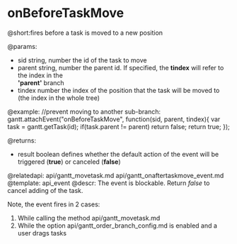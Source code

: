 onBeforeTaskMove
=============
@short:fires before a task is moved to a new position
	


@params: 
- sid		string, number		the id of the task to move
- parent	string, number	the parent id. If specified, the <b>tindex</b> will  refer to the  index in the <br> <b>'parent'</b> branch
- tindex	number		the index of the position that the task will be moved to <br> (the index in the whole tree)

@example:
//prevent moving to another sub-branch:
gantt.attachEvent("onBeforeTaskMove", function(sid, parent, tindex){
	var task = gantt.getTask(id);
	if(task.parent != parent)
		return false;
	return true;
});

@returns:  
  - result     boolean       defines whether the default action of the event will be triggered (<b>true</b>) or canceled (<b>false</b>) 


@relatedapi: 
	api/gantt_movetask.md
	api/gantt_onaftertaskmove_event.md
@template:	api_event
@descr:
The event is blockable. Return *false* to cancel adding of the task.

Note, the event fires in 2 cases:

1. While calling the method api/gantt_movetask.md 
2. While the option api/gantt_order_branch_config.md is enabled and a user drags tasks 
